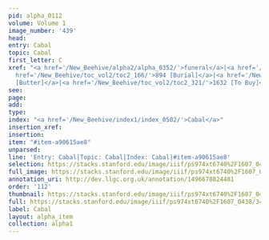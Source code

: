 ```yaml
---
pid: alpha_0112
volume: Volume 1
image_number: '439'
head: 
entry: Cabal
topic: Cabal
first_letter: C
xref: "<a href='/New_Beehive/alpha2/alpha_0352/'>funeral</a>|<a href='/New_Beehive/alpha2/alpha_0384/'>grave</a>|<a
  href='/New_Beehive/toc_vol2/toc2_166/'>894 [Burial]</a>|<a href='/New_Beehive/toc_vol2/toc2_351/'>1895
  [Butter]</a>|<a href='/New_Beehive/toc_vol2/toc2_321/'>1632 [To Buy]</a>|"
see: 
page: 
add: 
type: 
index: "<a href='/New_Beehive/index1/index_0502/'>Cabal</a>"
insertion_xref: 
insertion: 
item: "#item-a90615ae8"
unparsed: 
line: 'Entry: Cabal|Topic: Cabal|Index: Cabal|#item-a90615ae8'
selection: https://stacks.stanford.edu/image/iiif/ps974xt6740%2F1607_0438/347,898,3072,426/full/0/default.jpg
full_image: https://stacks.stanford.edu/image/iiif/ps974xt6740%2F1607_0438/full/full/0/default.jpg
annotation_uri: http://dev.llgc.org.uk/annotation/1496678824481
order: '112'
thumbnail: https://stacks.stanford.edu/image/iiif/ps974xt6740%2F1607_0438/347,898,600,180/250,/0/default.jpg
full: https://stacks.stanford.edu/image/iiif/ps974xt6740%2F1607_0438/347,898,3072,426/full/0/default.jpg
label: Cabal
layout: alpha_item
collection: alpha1
---
```


